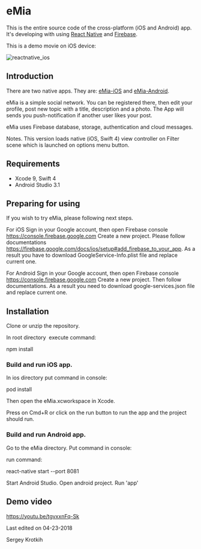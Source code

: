 # eMia

This is the entire source code of the cross-platform (iOS and Android) app. 
It's developing with using [React Native](https://facebook.github.io/react-native/docs/getting-started.html) and [Firebase](https://firebase.google.com/docs/).

This is a demo movie on iOS device: 

![reactnative_ios](https://user-images.githubusercontent.com/2775621/40759771-2bb84a6e-649c-11e8-86b2-be6e8ed46ad1.gif)



## Introduction

There are two native apps. 
They are: [eMia-iOS](https://github.com/SKrotkih/eMia-iOS) 
and [eMia-Android](https://github.com/SKrotkih/eMia-Android).

eMia is a simple social network. 
You can be registered there, then edit your profile, post new topic with a title, description and a photo.
The App will sends you push-notification if another user likes your post.

eMia uses Firebase database, storage, authentication and cloud messages.

Notes. This version loads native (iOS, Swift 4) view controller on Filter scene which is launched on options menu button.  

## Requirements

- Xcode 9, Swift 4
- Android Studio 3.1

## Preparing for using

If you wish to try eMia, please following next steps.

For iOS
Sign in your Google account, then open Firebase console https://console.firebase.google.com
Create a new project. Please follow documentations https://firebase.google.com/docs/ios/setup#add_firebase_to_your_app.
As a result you have to download GoogleService-Info.plist file and replace current one.

For Android
Sign in your Google account, then open Firebase console https://console.firebase.google.com
Create a new project. Then follow documentations. As a result you need to download google-services.json file and replace current one.

## Installation

Clone or unzip the repository.

In root directory  execute command:

npm install

### Build and run iOS app.

In ios directory put command in console: 

pod install

Then open the eMia.xcworkspace in Xcode.

Press on Cmd+R or click on the run button to run the app and the project should run.

### Build and run Android app.

Go to the eMia directory. Put command in console:

run command:

react-native start --port 8081

Start Android Studio.  Open android project. Run 'app'

## Demo video

https://youtu.be/tgvxxnFq-Sk

Last edited on 04-23-2018

Sergey Krotkih
